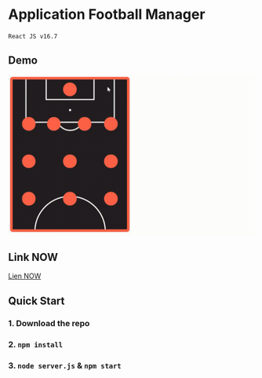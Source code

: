 # Application Football Manager
    React JS v16.7
## Demo

![alt text](./public/demo.gif "Football manager preview")

## Link NOW
[Lien NOW](https://b3-footballmanager-mb6ryyb72.now.sh/)


## Quick Start

### 1. Download the repo
### 2. `npm install`
### 3. `node server.js` & `npm start`
